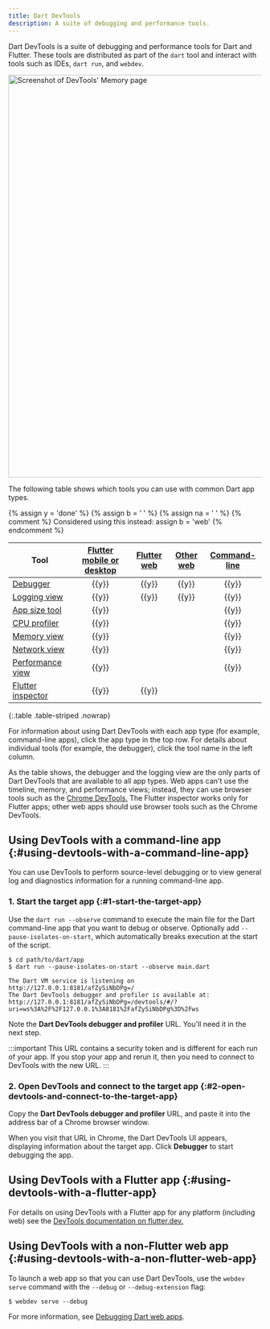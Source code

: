```yaml
---
title: Dart DevTools
description: A suite of debugging and performance tools.
---
```


Dart DevTools is a suite of debugging and performance tools
for Dart and Flutter.
These tools are distributed as part of the `dart` tool
and interact with tools such as IDEs, `dart run`, and `webdev`.

<img src="/assets/img/tools/devtools.png" width="800" alt="Screenshot of DevTools' Memory page">

The following table shows which tools
you can use with common Dart app types.

{% assign y = '<span class="material-symbols user-select-none" title="Supported" aria-label="Supported">done</span>' %}
{% assign b = '&nbsp;' %}
{% assign na = '&nbsp;' %}
{% comment %}
  Considered using this instead:
  assign b = '<span class="material-symbols" title="use browser tools instead">web</span>'
{% endcomment %}

| Tool                  | [Flutter mobile or desktop][Flutter devtools] | [Flutter web][Flutter devtools] | [Other web][] | [Command-line][] |
|-----------------------|:---------------------------------------------:|:-------------------------------:|:-------------:|:----------------:|
| [Debugger][]          |                     {{y}}                     |              {{y}}              |     {{y}}     |      {{y}}       |
| [Logging view]        |                     {{y}}                     |              {{y}}              |     {{y}}     |      {{y}}       |
| [App size tool][]     |                     {{y}}                     |                                 |               |      {{y}}       |
| [CPU profiler][]      |                     {{y}}                     |                                 |               |      {{y}}       |
| [Memory view][]       |                     {{y}}                     |                                 |               |      {{y}}       |
| [Network view][]      |                     {{y}}                     |                                 |               |      {{y}}       |
| [Performance view][]  |                     {{y}}                     |                                 |               |      {{y}}       |
| [Flutter inspector][] |                     {{y}}                     |              {{y}}              |               |                  |

{:.table .table-striped .nowrap}

For information about using Dart DevTools with each app type
(for example, command-line apps),
click the app type in the top row.
For details about individual tools
(for example, the debugger),
click the tool name in the left column.

As the table shows, the debugger and the logging view
are the only parts of Dart DevTools that are available to all app types.
Web apps can't use the timeline, memory, and performance views;
instead, they can use browser tools such as the [Chrome DevTools.][]
The Flutter inspector works only for Flutter apps;
other web apps should use browser tools such as the Chrome DevTools.


## Using DevTools with a command-line app {:#using-devtools-with-a-command-line-app}

You can use DevTools to perform source-level debugging 
or to view general log and diagnostics information
for a running command-line app.


### 1. Start the target app {:#1-start-the-target-app}

Use the `dart run --observe` command to execute the main file
for the Dart command-line app that you want to debug or observe.
Optionally add `--pause-isolates-on-start`,
which automatically breaks execution at the start of the script.

```console
$ cd path/to/dart/app
$ dart run --pause-isolates-on-start --observe main.dart

The Dart VM service is listening on http://127.0.0.1:8181/afZySiNbDPg=/
The Dart DevTools debugger and profiler is available at: http://127.0.0.1:8181/afZySiNbDPg=/devtools/#/?uri=ws%3A%2F%2F127.0.0.1%3A8181%2FafZySiNbDPg%3D%2Fws
```

Note the **Dart DevTools debugger and profiler** URL.
You'll need it in the next step.

:::important
This URL contains a security token and
is different for each run of your app.
If you stop your app and rerun it,
then you need to connect to DevTools with the new URL.
:::

### 2. Open DevTools and connect to the target app {:#2-open-devtools-and-connect-to-the-target-app}

Copy the **Dart DevTools debugger and profiler** URL,
and paste it into the address bar of a Chrome browser window.

When you visit that URL in Chrome,
the Dart DevTools UI appears,
displaying information about the target app.
Click **Debugger** to start debugging the app.


## Using DevTools with a Flutter app {:#using-devtools-with-a-flutter-app}

For details on using DevTools with a Flutter app for any platform
(including web) see the
[DevTools documentation on flutter.dev.][Flutter devtools]


## Using DevTools with a non-Flutter web app {:#using-devtools-with-a-non-flutter-web-app}

To launch a web app so that you can use Dart DevTools,
use the `webdev serve` command with the `--debug` or `--debug-extension` flag:

```console
$ webdev serve --debug
```

For more information, see [Debugging Dart web apps][].

[App size tool]: {{site.flutter-docs}}/tools/devtools/app-size
[Chrome DevTools.]: https://developer.chrome.com/docs/devtools/
[Command-line]: #using-devtools-with-a-command-line-app
[CPU profiler]: {{site.flutter-docs}}/tools/devtools/cpu-profiler
[Debugger]: {{site.flutter-docs}}/tools/devtools/debugger
[Debugging Dart web apps]: /web/debugging
[Flutter inspector]: {{site.flutter-docs}}/tools/devtools/inspector
[Flutter devtools]: {{site.flutter-docs}}/tools/devtools/overview
[Logging view]: {{site.flutter-docs}}/tools/devtools/logging
[Memory view]: {{site.flutter-docs}}/tools/devtools/memory
[Network view]: {{site.flutter-docs}}/tools/devtools/network
[Other web]: #using-devtools-with-a-non-flutter-web-app
[Performance view]: {{site.flutter-docs}}/tools/devtools/performance
[Timeline view]: {{site.flutter-docs}}/tools/devtools/timeline